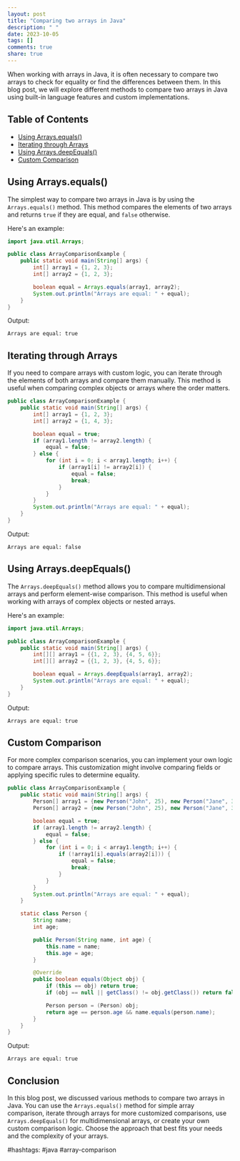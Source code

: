 ```yaml
---
layout: post
title: "Comparing two arrays in Java"
description: " "
date: 2023-10-05
tags: []
comments: true
share: true
---
```


When working with arrays in Java, it is often necessary to compare two arrays to check for equality or find the differences between them. In this blog post, we will explore different methods to compare two arrays in Java using built-in language features and custom implementations.

## Table of Contents
- [Using Arrays.equals()](#using-arraysequals)
- [Iterating through Arrays](#iterating-through-arrays)
- [Using Arrays.deepEquals()](#using-arraysdeepequals)
- [Custom Comparison](#custom-comparison)

## Using Arrays.equals()
The simplest way to compare two arrays in Java is by using the `Arrays.equals()` method. This method compares the elements of two arrays and returns `true` if they are equal, and `false` otherwise. 

Here's an example:

```java
import java.util.Arrays;

public class ArrayComparisonExample {
    public static void main(String[] args) {
        int[] array1 = {1, 2, 3};
        int[] array2 = {1, 2, 3};

        boolean equal = Arrays.equals(array1, array2);
        System.out.println("Arrays are equal: " + equal);
    }
}
```

Output:
```
Arrays are equal: true
```

## Iterating through Arrays
If you need to compare arrays with custom logic, you can iterate through the elements of both arrays and compare them manually. This method is useful when comparing complex objects or arrays where the order matters.

```java
public class ArrayComparisonExample {
    public static void main(String[] args) {
        int[] array1 = {1, 2, 3};
        int[] array2 = {1, 4, 3};

        boolean equal = true;
        if (array1.length != array2.length) {
            equal = false;
        } else {
            for (int i = 0; i < array1.length; i++) {
                if (array1[i] != array2[i]) {
                    equal = false;
                    break;
                }
            }
        }
        System.out.println("Arrays are equal: " + equal);
    }
}
```

Output:
```
Arrays are equal: false
```

## Using Arrays.deepEquals()
The `Arrays.deepEquals()` method allows you to compare multidimensional arrays and perform element-wise comparison. This method is useful when working with arrays of complex objects or nested arrays.

Here's an example:

```java
import java.util.Arrays;

public class ArrayComparisonExample {
    public static void main(String[] args) {
        int[][] array1 = {{1, 2, 3}, {4, 5, 6}};
        int[][] array2 = {{1, 2, 3}, {4, 5, 6}};

        boolean equal = Arrays.deepEquals(array1, array2);
        System.out.println("Arrays are equal: " + equal);
    }
}
```

Output:
```
Arrays are equal: true
```

## Custom Comparison
For more complex comparison scenarios, you can implement your own logic to compare arrays. This customization might involve comparing fields or applying specific rules to determine equality.

```java
public class ArrayComparisonExample {
    public static void main(String[] args) {
        Person[] array1 = {new Person("John", 25), new Person("Jane", 30)};
        Person[] array2 = {new Person("John", 25), new Person("Jane", 30)};

        boolean equal = true;
        if (array1.length != array2.length) {
            equal = false;
        } else {
            for (int i = 0; i < array1.length; i++) {
                if (!array1[i].equals(array2[i])) {
                    equal = false;
                    break;
                }
            }
        }
        System.out.println("Arrays are equal: " + equal);
    }

    static class Person {
        String name;
        int age;

        public Person(String name, int age) {
            this.name = name;
            this.age = age;
        }

        @Override
        public boolean equals(Object obj) {
            if (this == obj) return true;
            if (obj == null || getClass() != obj.getClass()) return false;

            Person person = (Person) obj;
            return age == person.age && name.equals(person.name);
        }
    }
}
```

Output:
```
Arrays are equal: true
```

## Conclusion
In this blog post, we discussed various methods to compare two arrays in Java. You can use the `Arrays.equals()` method for simple array comparison, iterate through arrays for more customized comparisons, use `Arrays.deepEquals()` for multidimensional arrays, or create your own custom comparison logic. Choose the approach that best fits your needs and the complexity of your arrays.

#hashtags: #java #array-comparison